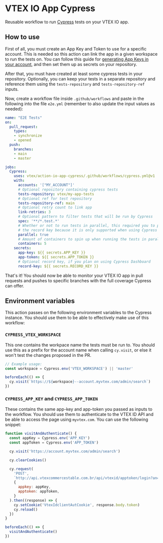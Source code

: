 # VTEX IO App Cypress

Reusable workflow to run [Cypress] tests on your VTEX IO app.

## How to use

First of all, you must create an App Key and Token to use for a specific 
account. This is needed so this action can link the app in a given workspace to 
run the tests on. You can follow this guide for [generating App Keys in your 
account], and then set them up as secrets on your repository.

After that, you must have created at least some cypress tests in your 
repository. Optionally, you can keep your tests in a separate repository and 
reference them using the `tests-repository` and `tests-repository-ref` inputs.

Now, create a workflow file inside `.github/workflows` and paste in the 
following into the file `e2e.yml` (remember to also update the input values as 
needed):

```yaml
name: "E2E Tests"
on:
  pull_request:
    types:
    - synchronize
    - opened
  push:
    branches:
    - main
    - master

jobs:
  Cypress:
    uses: vtex/action-io-app-cypress/.github/workflows/cypress.yml@v1
    with:
      accounts: '["MY_ACCOUNT"]'
      # Optional repository containing cypress tests
      tests-repository: vtex/my-app-tests
      # Optional ref for test repository
      tests-repository-ref: main
      # Optional retry count to link app
      link-retries: 3
      # Optional pattern to filter tests that will be run by Cypress
      spec: '**/*.test.*'
      # Whether or not to run tests in parallel, this required you to pass
      # the record key because it is only supported when using Cypress Dashboard
      parallel: true
      # Amount of containers to spin up when running the tests in parallel
      containers: 5
    secrets:
      app-key: ${{ secrets.APP_KEY }}
      app-token: ${{ secrets.APP_TOKEN }}
      # Optional record key, if you plan on using Cypress Dashboard
      record-key: ${{ secrets.RECORD_KEY }}
```

That's it! You should now be able to monitor your VTEX IO app in pull requests 
and pushes to specific branches with the full coverage Cypress can offer.

## Environment variables

This action passes on the following environment variables to the Cypress
instance. You should use them to be able to effectively make use of this
workflow:

### `CYPRESS_VTEX_WORKSPACE`

This one contains the workpace name the tests must be run to. You should use
this as a prefix for the account name when calling `cy.visit`, or else it won't
test the changes proposed in the PR.

```js
// Example usage:
const workspace = Cypress.env('VTEX_WORKSPACE') || 'master'

beforeEach(() => {
  cy.visit(`https://${workspace}--account.myvtex.com/admin/search`)
})
```

### `CYPRESS_APP_KEY` and `CYPRESS_APP_TOKEN`

These contains the same app-key and app-token you passed as inputs to the
workflow. You should use them to authenticate to the VTEX ID API and be able to
access the page using `myvtex.com`. You can use the following snippet:

```js
function visitAndAuthenticate() {
  const appKey = Cypress.env('APP_KEY')
  const appToken = Cypress.env('APP_TOKEN')

  cy.visit('https://account.myvtex.com/admin/search')

  cy.clearCookies()

  cy.request(
    'POST',
    `http://api.vtexcommercestable.com.br/api/vtexid/apptoken/login?an=${account}`,
    {
      appkey: appKey,
      apptoken: appToken,
    }
  ).then((response) => {
    cy.setCookie('VtexIdclientAutCookie', response.body.token)
    cy.reload()
  })
}

beforeEach(() => {
  visitAndAuthenticate()
})
```

[Cypress]: https://www.cypress.io/
[generating App Keys in your account]: https://help.vtex.com/tutorial/application-keys--2iffYzlvvz4BDMr6WGUtet#generating-app-keys-in-your-account
